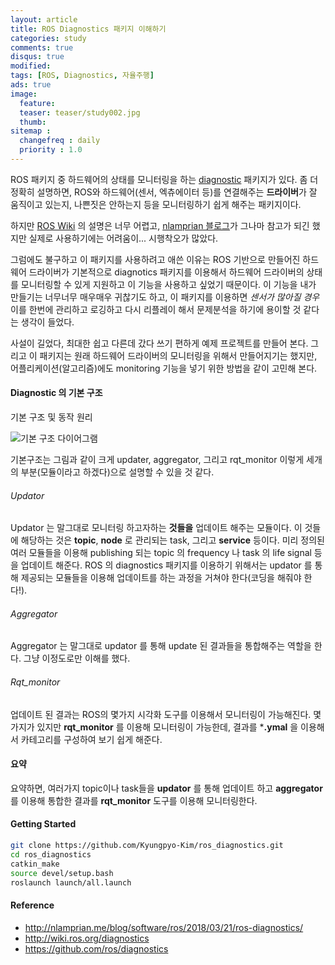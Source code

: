 ```yaml
---
layout: article
title: ROS Diagnostics 패키지 이해하기
categories: study
comments: true
disqus: true
modified: 
tags: [ROS, Diagnostics, 자율주행]
ads: true
image:
  feature:
  teaser: teaser/study002.jpg
  thumb:
sitemap :
  changefreq : daily
  priority : 1.0
---
```

ROS 패키지 중 하드웨어의 상태를 모니터링을 하는 [diagnostic](http://wiki.ros.org/diagnostics) 패키지가 있다. 좀 더 정확히 설명하면, ROS와 하드웨어(센서, 엑츄에이터 등)를 연결해주는 **드라이버**가 잘 움직이고 있는지, 나쁜짓은 안하는지 등을 모니터링하기 쉽게 해주는 패키지이다.

하지만 [ROS Wiki](http://wiki.ros.org/diagnostics) 의 설명은 너무 어렵고, [nlamprian 블로그](http://nlamprian.me/blog/software/ros/2018/03/21/ros-diagnostics/)가 그나마 참고가 되긴 했지만 실제로 사용하기에는 어려움이... 시행착오가 많았다.

그럼에도 불구하고 이 패키지를 사용하려고 애쓴 이유는 ROS 기반으로 만들어진 하드웨어 드라이버가 기본적으로 diagnotics 패키지를 이용해서 하드웨어 드라이버의 상태를 모니터링할 수 있게 지원하고 이 기능을 사용하고 싶었기 때문이다. 이 기능을 내가 만들기는 너무너무 매우매우 귀찮기도 하고, 이 패키지를 이용하면 *센서가 많아질 경우* 이를 한번에 관리하고 로깅하고 다시 리플레이 해서 문제분석을 하기에 용이할 것 같다는 생각이 들었다. 

사설이 길었다, 최대한 쉽고 다른데 갔다 쓰기 편하게 예제 프로젝트를 만들어 본다. 그리고 이 패키지는 원래 하드웨어 드라이버의 모니터링을 위해서 만들어지기는 했지만, 어플리케이션(알고리즘)에도 monitoring 기능을 넣기 위한 방법을 같이 고민해 본다.

#### Diagnostic 의 기본 구조
기본 구조 및 동작 원리

![기본 구조 다이어그램](https://github.com/Kyungpyo-Kim/ros_diagnostics/blob/master/doc/image/diagram.jpg?raw=true)

기본구조는 그림과 같이 크게 updater, aggregator, 그리고 rqt_monitor 이렇게 세개의 부분(모듈이라고 하겠다)으로 설명할 수 있을 것 같다.

###### Updator
Updator 는 말그대로 모니터링 하고자하는 **것들을** 업데이트 해주는 모듈이다. 이 것들에 해당하는 것은 **topic**, **node** 로 관리되는 task, 그리고 **service** 등이다.
미리 정의된 여러 모듈들을 이용해 publishing 되는 topic 의 frequency 나 task 의 life signal 등을 업데이트 해준다. ROS 의 diagnostics 패키지를 이용하기 위해서는 updator 를 통해 제공되는 모듈들을 이용해 업데이트를 하는 과정을 거쳐야 한다(코딩을 해줘야 한다!).

###### Aggregator
Aggregator 는 말그대로 updator 를 통해 update 된 결과들을 통합해주는 역할을 한다. 그냥 이정도로만 이해를 했다.

###### Rqt_monitor
업데이트 된 결과는 ROS의 몇가지 시각화 도구를 이용해서 모니터링이 가능해진다. 몇가지가 있지만 **rqt_monitor** 를 이용해 모니터링이 가능한데, 결과를 ***.ymal** 을 이용해서 카테고리를 구성하여 보기 쉽게 해준다.

#### 요약
요약하면, 여러가지 topic이나 task들을 **updator** 를 통해 업데이트 하고 **aggregator** 를 이용해 통합한 결과를 **rqt_monitor** 도구를 이용해 모니터링한다.

#### Getting Started
```bash
git clone https://github.com/Kyungpyo-Kim/ros_diagnostics.git
cd ros_diagnostics
catkin_make
source devel/setup.bash
roslaunch launch/all.launch
```

#### Reference
* http://nlamprian.me/blog/software/ros/2018/03/21/ros-diagnostics/
* http://wiki.ros.org/diagnostics
* https://github.com/ros/diagnostics
